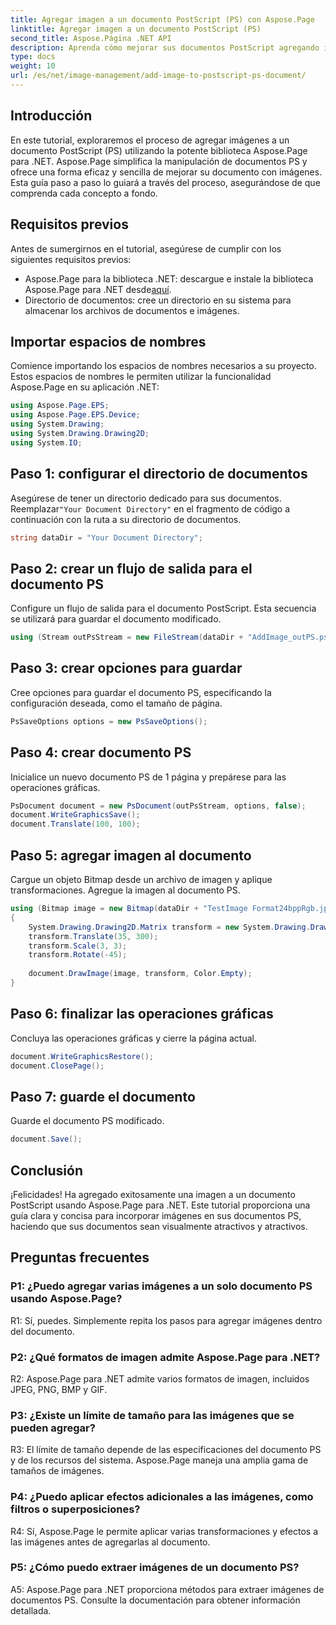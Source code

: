 ```yaml
---
title: Agregar imagen a un documento PostScript (PS) con Aspose.Page
linktitle: Agregar imagen a un documento PostScript (PS)
second_title: Aspose.Página .NET API
description: Aprenda cómo mejorar sus documentos PostScript agregando imágenes usando Aspose.Page para .NET. Siga nuestra guía paso a paso para disfrutar de una experiencia perfecta.
type: docs
weight: 10
url: /es/net/image-management/add-image-to-postscript-ps-document/
---
```

## Introducción

En este tutorial, exploraremos el proceso de agregar imágenes a un documento PostScript (PS) utilizando la potente biblioteca Aspose.Page para .NET. Aspose.Page simplifica la manipulación de documentos PS y ofrece una forma eficaz y sencilla de mejorar su documento con imágenes. Esta guía paso a paso lo guiará a través del proceso, asegurándose de que comprenda cada concepto a fondo.

## Requisitos previos

Antes de sumergirnos en el tutorial, asegúrese de cumplir con los siguientes requisitos previos:

-  Aspose.Page para la biblioteca .NET: descargue e instale la biblioteca Aspose.Page para .NET desde[aquí](https://releases.aspose.com/page/net/).
- Directorio de documentos: cree un directorio en su sistema para almacenar los archivos de documentos e imágenes.

## Importar espacios de nombres

Comience importando los espacios de nombres necesarios a su proyecto. Estos espacios de nombres le permiten utilizar la funcionalidad Aspose.Page en su aplicación .NET:

```csharp
using Aspose.Page.EPS;
using Aspose.Page.EPS.Device;
using System.Drawing;
using System.Drawing.Drawing2D;
using System.IO;
```

## Paso 1: configurar el directorio de documentos

 Asegúrese de tener un directorio dedicado para sus documentos. Reemplazar`"Your Document Directory"` en el fragmento de código a continuación con la ruta a su directorio de documentos.

```csharp
string dataDir = "Your Document Directory";
```

## Paso 2: crear un flujo de salida para el documento PS

Configure un flujo de salida para el documento PostScript. Esta secuencia se utilizará para guardar el documento modificado.

```csharp
using (Stream outPsStream = new FileStream(dataDir + "AddImage_outPS.ps", FileMode.Create))
```

## Paso 3: crear opciones para guardar

Cree opciones para guardar el documento PS, especificando la configuración deseada, como el tamaño de página.

```csharp
PsSaveOptions options = new PsSaveOptions();
```

## Paso 4: crear documento PS

Inicialice un nuevo documento PS de 1 página y prepárese para las operaciones gráficas.

```csharp
PsDocument document = new PsDocument(outPsStream, options, false);
document.WriteGraphicsSave();
document.Translate(100, 100);
```

## Paso 5: agregar imagen al documento

Cargue un objeto Bitmap desde un archivo de imagen y aplique transformaciones. Agregue la imagen al documento PS.

```csharp
using (Bitmap image = new Bitmap(dataDir + "TestImage Format24bppRgb.jpg"))
{
    System.Drawing.Drawing2D.Matrix transform = new System.Drawing.Drawing2D.Matrix();
    transform.Translate(35, 300);
    transform.Scale(3, 3);
    transform.Rotate(-45);
    
    document.DrawImage(image, transform, Color.Empty);
}
```

## Paso 6: finalizar las operaciones gráficas

Concluya las operaciones gráficas y cierre la página actual.

```csharp
document.WriteGraphicsRestore();
document.ClosePage();
```

## Paso 7: guarde el documento

Guarde el documento PS modificado.

```csharp
document.Save();
```

## Conclusión

¡Felicidades! Ha agregado exitosamente una imagen a un documento PostScript usando Aspose.Page para .NET. Este tutorial proporciona una guía clara y concisa para incorporar imágenes en sus documentos PS, haciendo que sus documentos sean visualmente atractivos y atractivos.

## Preguntas frecuentes

### P1: ¿Puedo agregar varias imágenes a un solo documento PS usando Aspose.Page?

R1: Sí, puedes. Simplemente repita los pasos para agregar imágenes dentro del documento.

### P2: ¿Qué formatos de imagen admite Aspose.Page para .NET?

R2: Aspose.Page para .NET admite varios formatos de imagen, incluidos JPEG, PNG, BMP y GIF.

### P3: ¿Existe un límite de tamaño para las imágenes que se pueden agregar?

R3: El límite de tamaño depende de las especificaciones del documento PS y de los recursos del sistema. Aspose.Page maneja una amplia gama de tamaños de imágenes.

### P4: ¿Puedo aplicar efectos adicionales a las imágenes, como filtros o superposiciones?

R4: Sí, Aspose.Page le permite aplicar varias transformaciones y efectos a las imágenes antes de agregarlas al documento.

### P5: ¿Cómo puedo extraer imágenes de un documento PS?

A5: Aspose.Page para .NET proporciona métodos para extraer imágenes de documentos PS. Consulte la documentación para obtener información detallada.